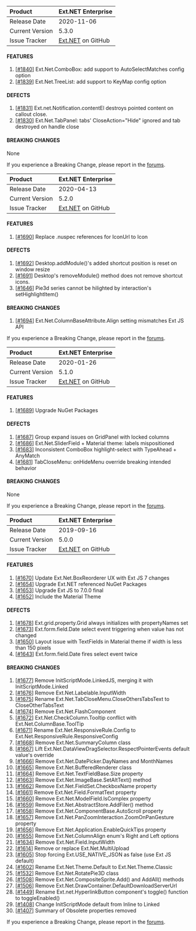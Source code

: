 | Product | Ext.NET Enterprise |
| :---- | :---- |
| Release Date | 2020-11-06 |
| Current Version | 5.3.0 |
| Issue Tracker | [Ext.NET](https://github.com/extnet/Ext.NET/issues?&q=is%3Aissue%20is%3Aclosed%20milestone%3A5.3.0) on GitHub |

#### FEATURES

1. [[#1840](https://github.com/extnet/Ext.NET/issues/1840)] Ext.Net.ComboBox: add support to AutoSelectMatches config option
2. [[#1839](https://github.com/extnet/Ext.NET/issues/1839)] Ext.Net.TreeList: add support to KeyMap config option

#### DEFECTS

1. [[#1831](https://github.com/extnet/Ext.NET/issues/1831)] Ext.net.Notification.contentEl destroys pointed content on callout close.
2. [[#1830](https://github.com/extnet/Ext.NET/issues/1830)] Ext.Net.TabPanel: tabs' CloseAction=\"Hide\" ignored and tab destroyed on handle close

#### BREAKING CHANGES

None

If you experience a Breaking Change, please report in the [forums](https://forums.ext.net/).


| Product | Ext.NET Enterprise |
| :---- | :---- |
| Release Date | 2020-04-13 |
| Current Version | 5.2.0 |
| Issue Tracker | [Ext.NET](https://github.com/extnet/Ext.NET/issues?&q=is%3Aissue%20is%3Aclosed%20milestone%3A5.2.0) on GitHub |

#### FEATURES

1. [[#1690](https://github.com/extnet/Ext.NET/issues/1690)] Replace .nuspec references for IconUrl to Icon

#### DEFECTS

1. [[#1692](https://github.com/extnet/Ext.NET/issues/1692)] Desktop.addModule()'s added shortcut position is reset on window resize
2. [[#1691](https://github.com/extnet/Ext.NET/issues/1691)] Desktop's removeModule() method does not remove shortcut icons.
3. [[#1646](https://github.com/extnet/Ext.NET/issues/1646)] Pie3d series cannot be hilighted by interaction's setHighlightItem()

#### BREAKING CHANGES

1. [[#1694](https://github.com/extnet/Ext.NET/issues/1694)] Ext.Net.ColumnBaseAttribute.Align setting mismatches Ext JS API

If you experience a Breaking Change, please report in the [forums](https://forums.ext.net/).


| Product | Ext.NET Enterprise |
| :---- | :---- |
| Release Date | 2020-01-26 |
| Current Version | 5.1.0 |
| Issue Tracker | [Ext.NET](https://github.com/extnet/Ext.NET/issues?&q=is%3Aissue%20is%3Aclosed%20milestone%3A5.1.0) on GitHub |

#### FEATURES

1. [[#1689](https://github.com/extnet/Ext.NET/issues/1689)] Upgrade NuGet Packages

#### DEFECTS

1. [[#1687](https://github.com/extnet/Ext.NET/issues/1687)] Group expand issues on GridPanel with locked columns
2. [[#1686](https://github.com/extnet/Ext.NET/issues/1686)] Ext.Net.SliderField + Material theme: labels mispositioned
3. [[#1683](https://github.com/extnet/Ext.NET/issues/1683)] Inconsistent ComboBox highlight-select with TypeAhead + AnyMatch
4. [[#1681](https://github.com/extnet/Ext.NET/issues/1681)] TabCloseMenu: onHideMenu override breaking intended behavior

#### BREAKING CHANGES

None

If you experience a Breaking Change, please report in the [forums](https://forums.ext.net/).


| Product | Ext.NET Enterprise |
| :---- | :---- |
| Release Date | 2019-09-16 |
| Current Version | 5.0.0 |
| Issue Tracker | [Ext.NET](https://github.com/extnet/Ext.NET/issues?&q=is%3Aissue%20is%3Aclosed%20milestone%3A5.0.0) on GitHub |

#### FEATURES

1. [[#1670](https://github.com/extnet/Ext.NET/issues/1670)] Update Ext.Net.BoxReorderer UX with Ext JS 7 changes
2. [[#1654](https://github.com/extnet/Ext.NET/issues/1654)] Upgrade Ext.NET referenced NuGet Packages
3. [[#1653](https://github.com/extnet/Ext.NET/issues/1653)] Upgrade Ext JS to 7.0.0 final
4. [[#1652](https://github.com/extnet/Ext.NET/issues/1652)] Include the Material Theme

#### DEFECTS

1. [[#1678](https://github.com/extnet/Ext.NET/issues/1678)] Ext.grid.property.Grid always initializes with propertyNames set
2. [[#1673](https://github.com/extnet/Ext.NET/issues/1673)] Ext.form.field.Date select event triggering when value has not changed
3. [[#1650](https://github.com/extnet/Ext.NET/issues/1650)] Layout issue with TextFields in Material theme if width is less than 150 pixels
4. [[#1643](https://github.com/extnet/Ext.NET/issues/1643)] Ext.form.field.Date fires select event twice

#### BREAKING CHANGES

1. [[#1677](https://github.com/extnet/Ext.NET/issues/1677)] Remove InitScriptMode.LinkedJS, merging it with InitScriptMode.Linked
2. [[#1676](https://github.com/extnet/Ext.NET/issues/1676)] Remove Ext.Net.Labelable.InputWidth
3. [[#1675](https://github.com/extnet/Ext.NET/issues/1675)] Rename Ext.Net.TabCloseMenu.CloseOthersTabsText to CloseOtherTabsText
4. [[#1674](https://github.com/extnet/Ext.NET/issues/1674)] Remove Ext.Net.FlashComponent
5. [[#1672](https://github.com/extnet/Ext.NET/issues/1672)] Ext.Net.CheckColumn.Tooltip conflict with Ext.Net.ColumnBase.ToolTip
6. [[#1671](https://github.com/extnet/Ext.NET/issues/1671)] Rename Ext.Net.ResponsiveRule.Config to Ext.Net.ResponsiveRule.ResponsiveConfig
7. [[#1668](https://github.com/extnet/Ext.NET/issues/1668)] Remove Ext.Net.SummaryColumn class
8. [[#1667](https://github.com/extnet/Ext.NET/issues/1667)] Lift Ext.Net.DataViewDragSelector.RespectPointerEvents default value's override
9. [[#1666](https://github.com/extnet/Ext.NET/issues/1666)] Remove Ext.Net.DatePicker.DayNames and MonthNames
10. [[#1665](https://github.com/extnet/Ext.NET/issues/1665)] Remove Ext.Net.BufferedRenderer class
11. [[#1664](https://github.com/extnet/Ext.NET/issues/1664)] Remove Ext.Net.TextFieldBase.Size property
12. [[#1663](https://github.com/extnet/Ext.NET/issues/1663)] Remove Ext.Net.ImageBase.SetAltText() method
13. [[#1662](https://github.com/extnet/Ext.NET/issues/1662)] Remove Ext.Net.FieldSet.CheckboxName property
14. [[#1661](https://github.com/extnet/Ext.NET/issues/1661)] Remove Ext.Net.Field.FormatText property
15. [[#1660](https://github.com/extnet/Ext.NET/issues/1660)] Remove Ext.Net.ModelField.IsComplex property
16. [[#1659](https://github.com/extnet/Ext.NET/issues/1659)] Remove Ext.Net.AbstractStore.AddFiler() method
17. [[#1658](https://github.com/extnet/Ext.NET/issues/1658)] Remove Ext.Net.ComponentBase.AutoScroll property
18. [[#1657](https://github.com/extnet/Ext.NET/issues/1657)] Remove Ext.Net.PanZoomInteraction.ZoomOnPanGesture property
19. [[#1656](https://github.com/extnet/Ext.NET/issues/1656)] Remove Ext.Net.Application.EnableQuickTips property
20. [[#1655](https://github.com/extnet/Ext.NET/issues/1655)] Remove Ext.Net.ColumnAlign enum's Right and Left options
21. [[#1634](https://github.com/extnet/Ext.NET/issues/1634)] Remove Ext.Net.Field.InputWidth
22. [[#1614](https://github.com/extnet/Ext.NET/issues/1614)] Remove or replace Ext.Net.MultiUpload
23. [[#1605](https://github.com/extnet/Ext.NET/issues/1605)] Stop forcing Ext.USE_NATIVE_JSON as false (use Ext JS default)
24. [[#1602](https://github.com/extnet/Ext.NET/issues/1602)] Rename Ext.Net.Theme.Default to Ext.Net.Theme.Classic
25. [[#1532](https://github.com/extnet/Ext.NET/issues/1532)] Remove Ext.Net.RotatePie3D class
26. [[#1508](https://github.com/extnet/Ext.NET/issues/1508)] Remove Ext.Net.CompositeSprite.Add() and AddAll() methods
27. [[#1506](https://github.com/extnet/Ext.NET/issues/1506)] Remove Ext.Net.DrawContainer.DefaultDownloadServerUrl
28. [[#1449](https://github.com/extnet/Ext.NET/issues/1449)] Rename Ext.net.HyperlinkButton component's toggle() function to toggleEnabled()
29. [[#1408](https://github.com/extnet/Ext.NET/issues/1408)] Change InitScriptMode default from Inline to Linked
30. [[#1407](https://github.com/extnet/Ext.NET/issues/1407)] Summary of Obsolete properties removed

If you experience a Breaking Change, please report in the [forums](https://forums.ext.net/).

